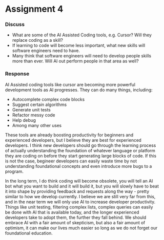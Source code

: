 # Assignment 4


### Discuss

- What are some of the AI Assisted Coding tools, e.g. Cursor? Will they replace coding as a skill?
- If learning to code will become less important, what new skills will software engineers need to have.
- Many think that software engineers will need to develop people skills more than ever. Will AI out perform people in that area as well?

### Response

AI Assisted coding tools like cursor are becoming more powerful development tools as AI progresses. They can do many things, including:
- Autocomplete complex code blocks 
- Suggest certain algorithms
- Generate unit tests
- Refactor messy code
- Help debug
- Among many other uses

These tools are already boosting productivity for beginners and experienced developers, but I believe they are best for experienced developers. I think new developers should go through the learning process of actually understanding the foundation of whatever language or platform they are coding on before they start generating large blocks of code. If this is not the case, begineer developers can easily waste time by not understanding foundational concepts and even introduce more bugs to a program. 

In the long term, I do think coding will become obsolete, you will tell an AI bot what you want to build and it will build it, but you will slowly have to beat it into shape by providing feedback and requests along the way - pretty similar to how we develop currently. I believe we are still very far from this, and in the near term we will only use AI to increase developer productivity. Things like unit testing, filtering complex lists, complex queries can easily be done with AI that is available today, and the longer experienced developers take to adopt them, the further they fall behind. We should embrace AI with a fair amount of skepticism, but also a fair amount of optimism, it can make our lives much easier so long as we do not forget our foundational education. 
